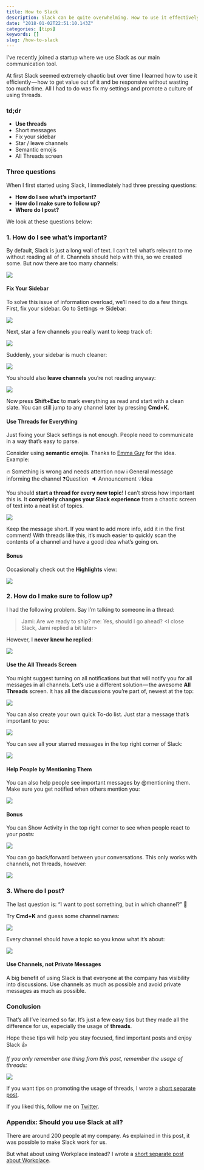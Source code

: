 ```yaml
---
title: How to Slack
description: Slack can be quite overwhelming. How to use it effectively?
date: "2018-01-02T22:51:10.143Z"
categories: [tips]
keywords: []
slug: /how-to-slack
---
```


I’ve recently joined a startup where we use Slack as our main communication tool.

At first Slack seemed extremely chaotic but over time I learned how to use it efficiently — how to get value out of it and be responsive without wasting too much time. All I had to do was fix my settings and promote a culture of using threads.

### **td;dr**

- **Use threads**
- Short messages
- Fix your sidebar
- Star / leave channels
- Semantic emojis
- All Threads screen

### Three questions

When I first started using Slack, I immediately had three pressing questions:

- **How do I see what’s important?**
- **How do I make sure to follow up?**
- **Where do I post?**

We look at these questions below:

### 1\. **How do I see what’s important?**

By default, Slack is just a long wall of text. I can’t tell what’s relevant to me without reading all of it. Channels should help with this, so we created some. But now there are too many channels:

![](https://cdn-images-1.medium.com/max/800/1*YQ_-GKOc9PUV3BGiwiulSA.png)

#### Fix Your Sidebar

To solve this issue of information overload, we’ll need to do a few things. First, fix your sidebar. Go to Settings → Sidebar:

![](https://cdn-images-1.medium.com/max/800/0*td7wMfHJokeO_qXx.png)

Next, star a few channels you really want to keep track of:

![](https://cdn-images-1.medium.com/max/800/0*B8PVOLD3xQb5mxvY.png)

Suddenly, your sidebar is much cleaner:

![](https://cdn-images-1.medium.com/max/800/1*S6Ltlp0duZAYiU49rMadXw.png)

You should also **leave channels** you’re not reading anyway:

![](https://cdn-images-1.medium.com/max/800/0*13Ki1zVWasc_e9E9.png)

Now press **Shift+Esc** to mark everything as read and start with a clean slate. You can still jump to any channel later by pressing **Cmd+K**.

#### Use Threads for Everything

Just fixing your Slack settings is not enough. People need to communicate in a way that’s easy to parse.

Consider using **semantic emojis**. Thanks to [Emma Guy](https://twitter.com/emmaguy) for the idea. Example:

🔥 Something is wrong and needs attention now
ℹ️ General message informing the channel
❓Question
 🔈 Announcement
💡Idea

You should **start a thread for every new topic**! I can’t stress how important this is. It **completely changes your Slack experience** from a chaotic screen of text into a neat list of topics.

![](https://cdn-images-1.medium.com/max/800/0*yAw6-fSOoiLzwiJO.png)

Keep the message short. If you want to add more info, add it in the first comment! With threads like this, it’s much easier to quickly scan the contents of a channel and have a good idea what’s going on.

#### Bonus

Occasionally check out the **Highlights** view:

![](https://cdn-images-1.medium.com/max/800/0*wMMA3rvcNRdSV8Xq.png)

### 2\. **How do I make sure to follow up?**

I had the following problem. Say I’m talking to someone in a thread:

> Jami: Are we ready to ship?
> me: Yes, should I go ahead?
> <I close Slack, Jami replied a bit later>

However, I **never knew he replied**:

![](https://cdn-images-1.medium.com/max/800/1*tlKemutnzixrk70VBOAFCQ.png)

#### Use the All Threads Screen

You might suggest turning on all notifications but that will notify you for all messages in all channels. Let’s use a different solution — the awesome **All Threads** screen. It has all the discussions you’re part of, newest at the top:

![](https://cdn-images-1.medium.com/max/800/1*Y1zrUv4JTbpjpVxUhlQRsQ.png)

You can also create your own quick To-do list. Just star a message that’s important to you:

![](https://cdn-images-1.medium.com/max/800/0*JzQRHEhub56d36FP.png)

You can see all your starred messages in the top right corner of Slack:

![](https://cdn-images-1.medium.com/max/800/0*XSJ_6Ooddxxm7n6P.png)

#### Help People by Mentioning Them

You can also help people see important messages by @mentioning them. Make sure you get notified when others mention you:

![](https://cdn-images-1.medium.com/max/800/0*0Mbsgmz3No8z_D8K.png)

#### Bonus

You can Show Activity in the top right corner to see when people react to your posts:

![](https://cdn-images-1.medium.com/max/800/0*o-3NB61FqNP97Cf-.png)

You can go back/forward between your conversations. This only works with channels, not threads, however:

![](https://cdn-images-1.medium.com/max/800/0*KJE_DRU1Ta_FDtUG.png)

### 3\. Where do I post?

The last question is: “I want to post something, but in which channel?” 🤔

Try **Cmd+K** and guess some channel names:

![](https://cdn-images-1.medium.com/max/800/1*i2OIYreHpbRfVuRqE3jyhw.png)

Every channel should have a topic so you know what it’s about:

![](https://cdn-images-1.medium.com/max/800/1*ULqrBXyhCIFcKe6gqiOBHQ.png)

#### Use Channels, not Private Messages

A big benefit of using Slack is that everyone at the company has visibility into discussions. Use channels as much as possible and avoid private messages as much as possible.

### Conclusion

That’s all I’ve learned so far. It’s just a few easy tips but they made all the difference for us, especially the usage of **threads**.

Hope these tips will help you stay focused, find important posts and enjoy Slack 👍

_If you only remember one thing from this post, remember the usage of threads:_

![](https://cdn-images-1.medium.com/max/800/0*yAw6-fSOoiLzwiJO.png)

If you want tips on promoting the usage of threads, I wrote a [short separate post](https://medium.com/p/4a55a17d9a20).

If you liked this, follow me on [Twitter](https://twitter.com/martinkonicek).

### Appendix: Should you use Slack at all?

There are around 200 people at my company. As explained in this post, it was possible to make Slack work for us.

But what about using Workplace instead? I wrote a [short separate post about Workplace](https://medium.com/p/afd7eaa2a233).
